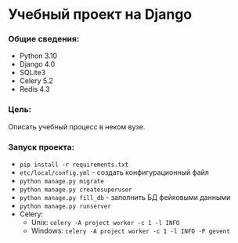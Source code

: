 # Учебный проект на Django

### **Общие сведения:**
- Python 3.10
- Django 4.0
- SQLite3
- Celery 5.2
- Redis 4.3

### **Цель:** 
Описать учебный процесс в неком вузе.

### **Запуск проекта:**
- `pip install -r requirements.txt`
- `etc/local/config.yml` - создать конфигурационный файл
- `python manage.py migrate`
- `python manage.py createsuperuser`
- `python manage.py fill_db` - заполнить БД фейковыми данными
- `python manage.py runserver`
- Celery:
  - Unix: `celery -A project worker -c 1 -l INFO`
  - Windows: `celery -A project worker -c 1 -l INFO -P gevent`